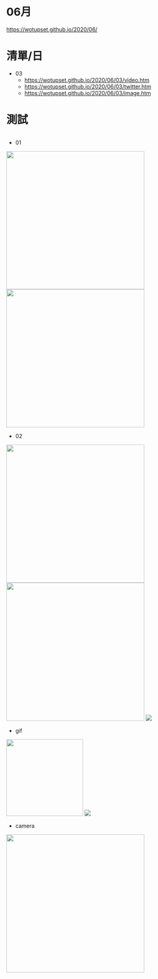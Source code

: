 # 06月
https://wotupset.github.io/2020/06/

# 清單/日
+ 03
  + https://wotupset.github.io/2020/06/03/video.htm 
  + https://wotupset.github.io/2020/06/03/twitter.htm  
  + https://wotupset.github.io/2020/06/03/image.htm 
  
# 測試
<img src="" width="auto" height="auto">


+ 01
<img src="https://i.imgur.com/hfI7krm.png" width="360" height="auto">
<img src="https://i.imgur.com/sQGuZYM.jpg" width="360" height="auto">



+ 02
<img src="https://i.imgur.com/mkmgInT.jpg" width="360" height="auto">
<img src="https://i.imgur.com/PuOfL6g.jpg" width="360" height="auto">
<img src="https://i.imgur.com/CpGiD4l.png" width="auto" height="auto">

+ gif
<img src="https://i.imgur.com/Zflf0AH.gif" width="200" height="auto">
<img src="https://i.imgur.com/emHFrkr.gif" width="auto" height="auto">

+ camera
<img src="https://i.imgur.com/qkZkBKo.jpg" width="360" height="auto">
